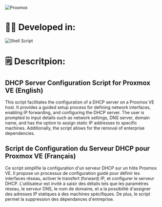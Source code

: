 ![Proxmox](https://logovectorseek.com/wp-content/uploads/2021/10/proxmox-server-solutions-gmbh-logo-vector.png)

# 👨‍💻 Developed in:
![Shell Script](https://img.shields.io/badge/shell_script-%23121011.svg?style=for-the-badge&logo=gnu-bash&logoColor=white)

# 🗒️ Descritpion:

## DHCP Server Configuration Script for Proxmox VE (English)

This script facilitates the configuration of a DHCP server on a Proxmox VE host. It provides a guided setup process for defining network interfaces, enabling IP forwarding, and configuring the DHCP server. The user is prompted to input details such as network settings, DNS server, domain name, and has the option to assign static IP addresses to specific machines. Additionally, the script allows for the removal of enterprise dependencies.

## Script de Configuration du Serveur DHCP pour Proxmox VE (Français)

Ce script simplifie la configuration d'un serveur DHCP sur un hôte Proxmox VE. Il propose un processus de configuration guidé pour définir les interfaces réseau, activer le transfert (forward) IP, et configurer le serveur DHCP. L'utilisateur est invité à saisir des détails tels que les paramètres réseau, le serveur DNS, le nom de domaine, et a la possibilité d'assigner des adresses IP statiques à des machines spécifiques. De plus, le script permet la suppression des dépendances d'entreprise.
